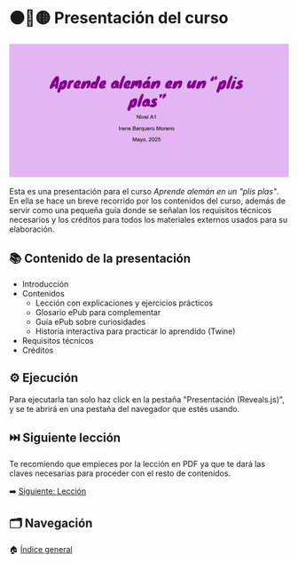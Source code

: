 # ⚫🔴🟡 Presentación del curso

![En la imagen: captura de la presentación](img/Captura%20de%20pantalla%202025-05-19%20191952.png)

Esta es una presentación para el curso *Aprende alemán en un "plis plas"*. En ella se hace un breve recorrido por los contenidos del curso, además de servir como una pequeña guía donde se señalan los requisitos técnicos necesarios y los créditos para todos los materiales externos usados para su elaboración. 

## 📚 Contenido de la presentación

* Introducción 
* Contenidos
  * Lección con explicaciones y ejercicios prácticos
  * Glosario ePub para complementar
  * Guía ePub sobre curiosidades
  * Historia interactiva para practicar lo aprendido (Twine)
* Requisitos técnicos
* Créditos


## ⚙️ Ejecución

Para ejecutarla tan solo haz click en la pestaña "Presentación (Reveals.js)", y se te abrirá en una pestaña del navegador que estés usando. 

## ⏭️ Siguiente lección

Te recomiendo que empieces por la lección en PDF ya que te dará las claves necesarias para proceder con el resto de contenidos. 


➡️ [Siguiente: Lección](../01-leccion/README.md)


## 🗂️ Navegación

🏠 [Índice general](../README.md)
